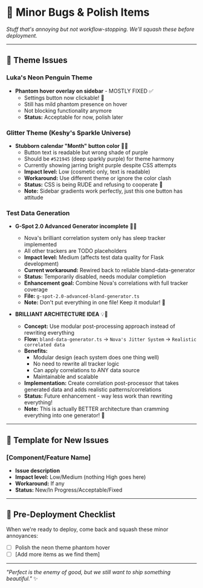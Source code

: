 # 🐛 Minor Bugs & Polish Items

*Stuff that's annoying but not workflow-stopping. We'll squash these before deployment.*

---

## 🎨 Theme Issues

### Luka's Neon Penguin Theme
- **Phantom hover overlay on sidebar** - MOSTLY FIXED ✅
  - Settings button now clickable! 🎉
  - Still has mild phantom presence on hover
  - Not blocking functionality anymore
  - **Status:** Acceptable for now, polish later

### Glitter Theme (Keshy's Sparkle Universe)
- **Stubborn calendar "Month" button color** 📅💜
  - Button text is readable but wrong shade of purple
  - Should be `#521945` (deep sparkly purple) for theme harmony
  - Currently showing jarring bright purple despite CSS attempts
  - **Impact level:** Low (cosmetic only, text is readable)
  - **Workaround:** Use different theme or ignore the color clash
  - **Status:** CSS is being RUDE and refusing to cooperate 😤
  - **Note:** Sidebar gradients work perfectly, just this one button has attitude

### Test Data Generation
- **G-Spot 2.0 Advanced Generator incomplete** 🧠💜
  - Nova's brilliant correlation system only has sleep tracker implemented
  - All other trackers are TODO placeholders
  - **Impact level:** Medium (affects test data quality for Flask development)
  - **Current workaround:** Rewired back to reliable bland-data-generator
  - **Status:** Temporarily disabled, needs modular completion
  - **Enhancement goal:** Combine Nova's correlations with full tracker coverage
  - **File:** `g-spot-2.0-advanced-bland-generator.ts`
  - **Note:** Don't put everything in one file! Keep it modular! 🔧

- **BRILLIANT ARCHITECTURE IDEA** 💡🌟
  - **Concept:** Use modular post-processing approach instead of rewriting everything
  - **Flow:** `bland-data-generator.ts` → `Nova's Jitter System` → `Realistic correlated data`
  - **Benefits:**
    - Modular design (each system does one thing well)
    - No need to rewrite all tracker logic
    - Can apply correlations to ANY data source
    - Maintainable and scalable
  - **Implementation:** Create correlation post-processor that takes generated data and adds realistic patterns/correlations
  - **Status:** Future enhancement - way less work than rewriting everything!
  - **Note:** This is actually BETTER architecture than cramming everything into one generator! 🎯

---

## 📝 Template for New Issues

### [Component/Feature Name]
- **Issue description**
- **Impact level:** Low/Medium (nothing High goes here)
- **Workaround:** If any
- **Status:** New/In Progress/Acceptable/Fixed

---

## 🚀 Pre-Deployment Checklist

When we're ready to deploy, come back and squash these minor annoyances:

- [ ] Polish the neon theme phantom hover
- [ ] [Add more items as we find them]

---

*"Perfect is the enemy of good, but we still want to ship something beautiful."* ✨
